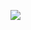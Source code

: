 <a href="https://wakatime.com"><img src="https://wakatime.com/share/@vavaheirro_marketjs/b64b85ac-8943-4987-be51-23418c5556a8.svg" /></a>

